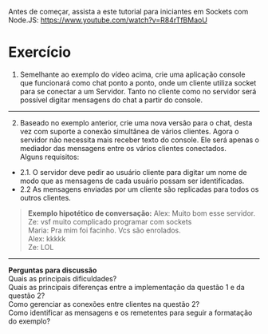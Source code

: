 Antes de começar, assista a este tutorial para iniciantes em Sockets com Node.JS:
https://www.youtube.com/watch?v=R84rTfBMaoU

# Exercício

1. Semelhante ao exemplo do vídeo acima, crie uma aplicação console que funcionará como chat ponto a ponto, onde um cliente utiliza socket para se conectar a um Servidor. Tanto no cliente como no servidor será possível digitar mensagens do chat a partir do console.
---
2. Baseado no exemplo anterior, crie uma nova versão para o chat, desta vez com suporte a conexão simultânea de vários clientes. Agora o servidor não necessita mais receber texto do console. Ele será apenas o mediador das mensagens entre os vários clientes conectados.   
Alguns requisitos:  
- 2.1. O servidor deve pedir ao usuário cliente para digitar um nome de modo que as mensagens de cada usuário possam ser identificadas.  
- 2.2 As mensagens enviadas por um cliente são replicadas para todos os outros clientes.  

> **Exemplo hipotético de conversação:**
Alex: Muito bom esse servidor.  
Ze: vsf muito complicado programar com sockets  
Maria: Pra mim foi facinho. Vcs são enrolados.  
Alex: kkkkk  
Ze: LOL

---
**Perguntas para discussão**  
Quais as principais dificuldades?  
Quais as principais diferenças entre a implementação da questão 1 e da questão 2?  
Como gerenciar as conexões entre clientes na questão 2?  
Como identificar as mensagens e os remetentes para seguir a formatação do exemplo?  